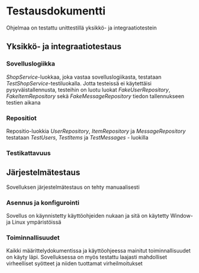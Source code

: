 # Testausdokumentti

Ohjelmaa on testattu unittestillä yksikkö- ja integraatiotestein

## Yksikkö- ja integraatiotestaus

### Sovelluslogiikka

*ShopService*-luokkaa, joka vastaa sovelluslogiikasta, testataan *TestShopService*-testiluokalla. Jotta testeissä ei käytettäisi pysyväistallennusta, testeihin on luotu luokat *FakeUserRepository*, *FakeItemRepository* sekä *FakeMessageRepository* tiedon tallennukseen testien aikana

### Repositiot

Repositio-luokkia *UserRepository*, *ItemRepository* ja *MessageRepository* testataan *TestUsers*, *TestItems* ja *TestMessages* - luokilla

### Testikattavuus



## Järjestelmätestaus

Sovelluksen järjestelmätestaus on tehty manuaalisesti

### Asennus ja konfigurointi

Sovellus on käynnistetty käyttöohjeiden nukaan ja sitä on käytetty Window- ja Linux ympäristöissä

### Toiminnallisuudet

Kaikki määrittelydokumentissa ja käyttöohjeessa mainitut toiminnallisuudet on käyty läpi. Sovelluksessa on myös testattu laajasti mahdolliset virheelliset syötteet ja niiden tuottamat virheilmoitukset
